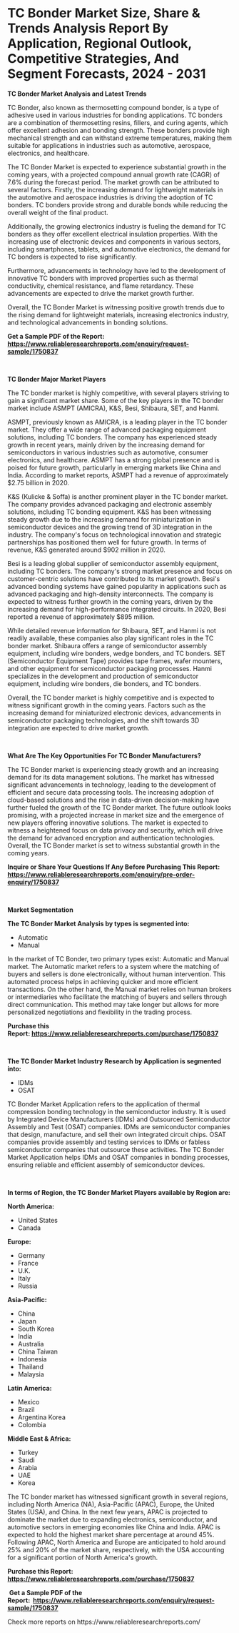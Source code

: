 <p><h1>TC Bonder Market Size, Share & Trends Analysis Report By Application, Regional Outlook, Competitive Strategies, And Segment Forecasts, 2024 - 2031</h1></p><p><strong>TC Bonder Market Analysis and Latest Trends</strong></p>
<p><p>TC Bonder, also known as thermosetting compound bonder, is a type of adhesive used in various industries for bonding applications. TC bonders are a combination of thermosetting resins, fillers, and curing agents, which offer excellent adhesion and bonding strength. These bonders provide high mechanical strength and can withstand extreme temperatures, making them suitable for applications in industries such as automotive, aerospace, electronics, and healthcare.</p><p>The TC Bonder Market is expected to experience substantial growth in the coming years, with a projected compound annual growth rate (CAGR) of 7.6% during the forecast period. The market growth can be attributed to several factors. Firstly, the increasing demand for lightweight materials in the automotive and aerospace industries is driving the adoption of TC bonders. TC bonders provide strong and durable bonds while reducing the overall weight of the final product.</p><p>Additionally, the growing electronics industry is fueling the demand for TC bonders as they offer excellent electrical insulation properties. With the increasing use of electronic devices and components in various sectors, including smartphones, tablets, and automotive electronics, the demand for TC bonders is expected to rise significantly.</p><p>Furthermore, advancements in technology have led to the development of innovative TC bonders with improved properties such as thermal conductivity, chemical resistance, and flame retardancy. These advancements are expected to drive the market growth further.</p><p>Overall, the TC Bonder Market is witnessing positive growth trends due to the rising demand for lightweight materials, increasing electronics industry, and technological advancements in bonding solutions.</p></p>
<p><strong>Get a Sample PDF of the Report:&nbsp; <a href="https://www.reliableresearchreports.com/enquiry/request-sample/1750837">https://www.reliableresearchreports.com/enquiry/request-sample/1750837</a></strong></p>
<p>&nbsp;</p>
<p><strong>TC Bonder Major Market Players</strong></p>
<p><p>The TC bonder market is highly competitive, with several players striving to gain a significant market share. Some of the key players in the TC bonder market include ASMPT (AMICRA), K&S, Besi, Shibaura, SET, and Hanmi.</p><p>ASMPT, previously known as AMICRA, is a leading player in the TC bonder market. They offer a wide range of advanced packaging equipment solutions, including TC bonders. The company has experienced steady growth in recent years, mainly driven by the increasing demand for semiconductors in various industries such as automotive, consumer electronics, and healthcare. ASMPT has a strong global presence and is poised for future growth, particularly in emerging markets like China and India. According to market reports, ASMPT had a revenue of approximately $2.75 billion in 2020.</p><p>K&S (Kulicke & Soffa) is another prominent player in the TC bonder market. The company provides advanced packaging and electronic assembly solutions, including TC bonding equipment. K&S has been witnessing steady growth due to the increasing demand for miniaturization in semiconductor devices and the growing trend of 3D integration in the industry. The company's focus on technological innovation and strategic partnerships has positioned them well for future growth. In terms of revenue, K&S generated around $902 million in 2020.</p><p>Besi is a leading global supplier of semiconductor assembly equipment, including TC bonders. The company's strong market presence and focus on customer-centric solutions have contributed to its market growth. Besi's advanced bonding systems have gained popularity in applications such as advanced packaging and high-density interconnects. The company is expected to witness further growth in the coming years, driven by the increasing demand for high-performance integrated circuits. In 2020, Besi reported a revenue of approximately $895 million.</p><p>While detailed revenue information for Shibaura, SET, and Hanmi is not readily available, these companies also play significant roles in the TC bonder market. Shibaura offers a range of semiconductor assembly equipment, including wire bonders, wedge bonders, and TC bonders. SET (Semiconductor Equipment Tape) provides tape frames, wafer mounters, and other equipment for semiconductor packaging processes. Hanmi specializes in the development and production of semiconductor equipment, including wire bonders, die bonders, and TC bonders.</p><p>Overall, the TC bonder market is highly competitive and is expected to witness significant growth in the coming years. Factors such as the increasing demand for miniaturized electronic devices, advancements in semiconductor packaging technologies, and the shift towards 3D integration are expected to drive market growth.</p></p>
<p>&nbsp;</p>
<p><strong>What Are The Key Opportunities For TC Bonder Manufacturers?</strong></p>
<p><p>The TC Bonder market is experiencing steady growth and an increasing demand for its data management solutions. The market has witnessed significant advancements in technology, leading to the development of efficient and secure data processing tools. The increasing adoption of cloud-based solutions and the rise in data-driven decision-making have further fueled the growth of the TC Bonder market. The future outlook looks promising, with a projected increase in market size and the emergence of new players offering innovative solutions. The market is expected to witness a heightened focus on data privacy and security, which will drive the demand for advanced encryption and authentication technologies. Overall, the TC Bonder market is set to witness substantial growth in the coming years.</p></p>
<p><strong>Inquire or Share Your Questions If Any Before Purchasing This Report: <a href="https://www.reliableresearchreports.com/enquiry/pre-order-enquiry/1750837">https://www.reliableresearchreports.com/enquiry/pre-order-enquiry/1750837</a></strong></p>
<p>&nbsp;</p>
<p><strong>Market Segmentation</strong></p>
<p><strong>The TC Bonder Market Analysis by types is segmented into:</strong></p>
<p><ul><li>Automatic</li><li>Manual</li></ul></p>
<p><p>In the market of TC Bonder, two primary types exist: Automatic and Manual market. The Automatic market refers to a system where the matching of buyers and sellers is done electronically, without human intervention. This automated process helps in achieving quicker and more efficient transactions. On the other hand, the Manual market relies on human brokers or intermediaries who facilitate the matching of buyers and sellers through direct communication. This method may take longer but allows for more personalized negotiations and flexibility in the trading process.</p></p>
<p><strong>Purchase this Report:&nbsp;<a href="https://www.reliableresearchreports.com/purchase/1750837">https://www.reliableresearchreports.com/purchase/1750837</a></strong></p>
<p>&nbsp;</p>
<p><strong>The TC Bonder Market Industry Research by Application is segmented into:</strong></p>
<p><ul><li>IDMs</li><li>OSAT</li></ul></p>
<p><p>TC Bonder Market Application refers to the application of thermal compression bonding technology in the semiconductor industry. It is used by Integrated Device Manufacturers (IDMs) and Outsourced Semiconductor Assembly and Test (OSAT) companies. IDMs are semiconductor companies that design, manufacture, and sell their own integrated circuit chips. OSAT companies provide assembly and testing services to IDMs or fabless semiconductor companies that outsource these activities. The TC Bonder Market Application helps IDMs and OSAT companies in bonding processes, ensuring reliable and efficient assembly of semiconductor devices.</p></p>
<p>&nbsp;</p>
<p><strong>In terms of Region, the TC Bonder Market Players available by Region are:</strong></p>
<p>
    <p> <strong> North America: </strong>
        <ul>
            <li>United States</li>
            <li>Canada</li>
        </ul>
        </p> 
    <p> <strong> Europe: </strong>
        <ul>
            <li>Germany</li>
            <li>France</li>
            <li>U.K.</li>
            <li>Italy</li>
            <li>Russia</li>
        </ul>
        </p> 
    <p> <strong> Asia-Pacific: </strong>
        <ul>
            <li>China</li>
            <li>Japan</li>
            <li>South Korea</li>
            <li>India</li>
            <li>Australia</li>
            <li>China Taiwan</li>
            <li>Indonesia</li>
            <li>Thailand</li>
            <li>Malaysia</li>
        </ul>
        </p> 
    <p> <strong> Latin America: </strong>
        <ul>
            <li>Mexico</li>
            <li>Brazil</li>
            <li>Argentina Korea</li>
            <li>Colombia</li>
        </ul>
        </p> 
    <p> <strong> Middle East & Africa: </strong>
        <ul>
            <li>Turkey</li>
            <li>Saudi</li>
            <li>Arabia</li>
            <li>UAE</li>
            <li>Korea</li>
        </ul>
    </p>
    </p>
<p><p>The TC bonder market has witnessed significant growth in several regions, including North America (NA), Asia-Pacific (APAC), Europe, the United States (USA), and China. In the next few years, APAC is projected to dominate the market due to expanding electronics, semiconductor, and automotive sectors in emerging economies like China and India. APAC is expected to hold the highest market share percentage at around 45%. Following APAC, North America and Europe are anticipated to hold around 25% and 20% of the market share, respectively, with the USA accounting for a significant portion of North America's growth.</p></p>
<p><strong>Purchase this Report: <a href="https://www.reliableresearchreports.com/purchase/1750837">https://www.reliableresearchreports.com/purchase/1750837</a></strong></p>
<p>&nbsp;<strong>Get a Sample PDF of the Report:&nbsp;&nbsp;<a href="https://www.reliableresearchreports.com/enquiry/request-sample/1750837">https://www.reliableresearchreports.com/enquiry/request-sample/1750837</a></strong></p>
<p><strong></strong></p>
<p>Check more reports on https://www.reliableresearchreports.com/</p>